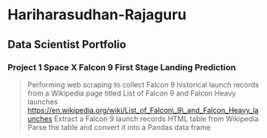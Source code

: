 # Hariharasudhan-Rajaguru 
## Data Scientist Portfolio

###  Project 1 Space X Falcon 9 First Stage Landing Prediction

>Performing web scraping to collect Falcon 9 historical launch records from a Wikipedia page titled List of Falcon 9 and Falcon Heavy launches https://en.wikipedia.org/wiki/List_of_Falcon\_9\_and_Falcon_Heavy_launches
>Extract a Falcon 9 launch records HTML table from Wikipedia
>Parse the table and convert it into a Pandas data frame
